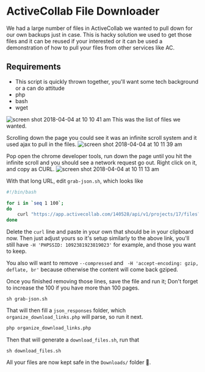 # ActiveCollab File Downloader

We had a large number of files in ActiveCollab we wanted to pull down for our own backups just in case. This is hacky 
solution we used to get those files and it can be reused if your interested or it can be used a demonstration of how to
pull your files from other services like AC.

## Requirements
- This script is quickly thrown together, you'll want some tech background or a can do attitude
- php
- bash
- wget

![screen shot 2018-04-04 at 10 10 41 am](https://user-images.githubusercontent.com/3363867/38313452-1008fe34-37f2-11e8-9a4d-fbc83352e79d.png)
This was the list of files we wanted.

Scrolling down the page you could see it was an infinite scroll system and it used ajax to pull in the files.
![screen shot 2018-04-04 at 10 11 39 am](https://user-images.githubusercontent.com/3363867/38313457-12c796a8-37f2-11e8-8414-1119c0a38bf4.png)

Pop open the chrome developer tools, run down the page until you hit the infinite scroll and you should see a network 
request go out. Right click on it, and copy as CURL.
![screen shot 2018-04-04 at 10 11 13 am](https://user-images.githubusercontent.com/3363867/38313454-1163d66e-37f2-11e8-8065-01d3888f62cf.png)

With that long URL, edit `grab-json.sh`, which looks like

```bash
#!/bin/bash

for i in `seq 1 100`;
do
	curl "https://app.activecollab.com/140528/api/v1/projects/17/files?page=${i}" > json_page_${i}.json
done
```

Delete the `curl` line and paste in your own that should be in your clipboard now. Then just adjust yours so it's 
setup similarly to the above link, you'll still have `-H 'PHPSSID: 1092381923819023'` for example, and those you want to keep.

You also will want to remove `--compressed` and ` -H 'accept-encoding: gzip, deflate, br'` because otherwise the content will
come back gziped.

Once you finished removing those lines, save the file and run it; Don't forget to increase the 100 if you have more than 100 pages.

```
sh grab-json.sh
```

That will then fill a `json_responses` folder, which `organize_download_links.php` will parse, so run it next.

```bash
php organize_download_links.php
```

Then that will generate a `download_files.sh`, run that 
```
sh download_files.sh
```

All your files are now kept safe in the `Downloads/` folder 🙏.
